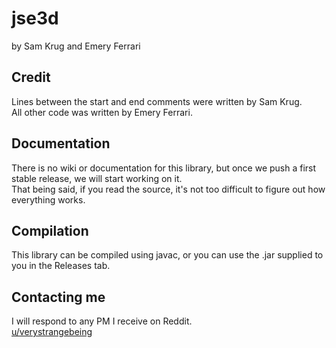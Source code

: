 # jse3d

by Sam Krug and Emery Ferrari

## Credit

Lines between the start and end comments were written by Sam Krug.<br/>
All other code was written by Emery Ferrari.

## Documentation

There is no wiki or documentation for this library, but once we push a first stable release, we will start working on it.<br/>
That being said, if you read the source, it's not too difficult to figure out how everything works.

## Compilation

This library can be compiled using javac, or you can use the .jar supplied to you in the Releases tab.

## Contacting me

I will respond to any PM I receive on Reddit.<br/>
[u/verystrangebeing](https://reddit.com/user/verystrangebeing/)
